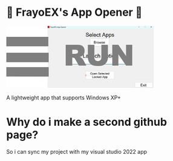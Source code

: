 # 💾 FrayoEX's App Opener 💾

![App Screenshot](RepoImages/RUN.png)

A lightweight app that supports Windows XP+

# Why do i make a second github page?
So i can sync my project with my visual studio 2022 app

